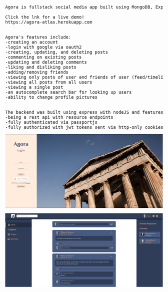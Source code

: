 <pre>
Agora is fullstack social media app built using MongoDB, Express, React, and NodeJS!

Click the lnk for a live demo!
https://agora-atlas.herokuapp.com


Agora's features include:
-creating an account
-login with google via oauth2
-creating, updating, and deleting posts 
-commenting on existing posts
-updating and deleting comments
-liking and disliking posts
-adding/removing friends
-viewing only posts of user and friends of user (feed/timeline)
-viewing all posts from all users
-viewing a single post
-an autocomplete search bar for looking up users
-ability to change profile pictures


The backend was built using express with nodeJS and features:
-being a rest api with resource endpoints
-fully authenticated via passportjs
-fully authorized with jwt tokens sent via http-only cookies
</pre>

![](githubImages/agora-screenshot.png)

![](githubImages/agora-feed.png)
